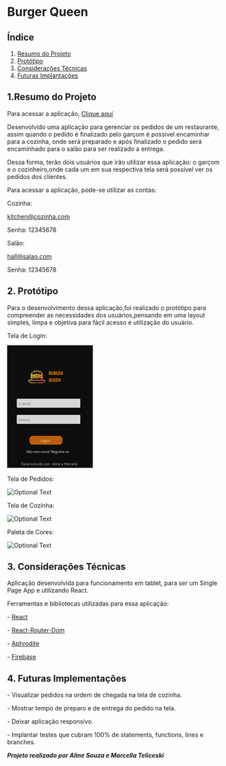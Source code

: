 # Burger Queen 

## Índice 

1. [Resumo do Projeto](#Resumo-do-Projeto)
2. [Protótipo](#Prototipo)
3. [Considerações Técnicas](#Considerações-Técnicas)
3. [Futuras Implantações](#Futuras-Implantações)


## 1.Resumo do Projeto

Para acessar a aplicação, [Clique aqui](https://lab-burger-queen-81337.web.app/)

 Desenvolvido uma aplicação para gerenciar os pedidos de um restaurante, assim quando o pedido é finalizado 
 pelo garçom é possivel encaminhar para a cozinha, onde será preparado e após finalizado o pedido será encaminhado
 para o salão para ser realizado a entrega.

 Dessa forma, terão dois usuários que irão utilizar essa aplicação: o garçom e o cozinheiro,onde cada um em sua 
 respectiva tela será possível ver os pedidos dos clientes.

 Para acessar a aplicação, pode-se utilizar as contas: 

Cozinha:

kitchen@cozinha.com

Senha: 12345678

Salão: 

hall@salao.com	

Senha: 12345678

## 2. Protótipo 

Para o desenvolvimento dessa aplicação,foi realizado o protótipo para compreender as necessidades dos usuários,pensando em uma layout
simples, limpa e objetiva para fácil acesso e utilização do usuário. 

Tela de Login: 

![Optional Text](https://github.com/Marcellita/SAP004-burger-queen-1/blob/create-readme/src/images/login.png)

Tela de Pedidos:

![Optional Text](public/src/images/Prototipo-Menu.png)

Tela de Cozinha: 

![Optional Text](public/src/images/Prototipo-Cozinha.png)

Paleta de Cores:

![Optional Text](public/src/images/paletadecores.jpeg)

## 3. Considerações Técnicas

Aplicação desenvolvida para funcionamento em tablet, para ser um Single Page App e utilizando React. 

Ferramentas e bibliotecas utilizadas para essa aplicação: 

\- [React](https://pt-br.reactjs.org/)

\- [React-Router-Dom](https://reactrouter.com/web/guides/quick-start)

\- [Aphrodite](https://github.com/Khan/aphrodite)

\- [Firebase](https://firebase.google.com/?hl=pt-br)


## 4. Futuras Implementações

\- Visualizar pedidos na ordem de chegada na tela de cozinha.

\- Mostrar tempo de preparo e de entrega do pedido na tela.

\- Deixar aplicação responsivo. 

\- Implantar testes que cubram 100% de statements, functions, lines e branches.



***Projeto realizado por Aline Souza e Marcella Teliceski***